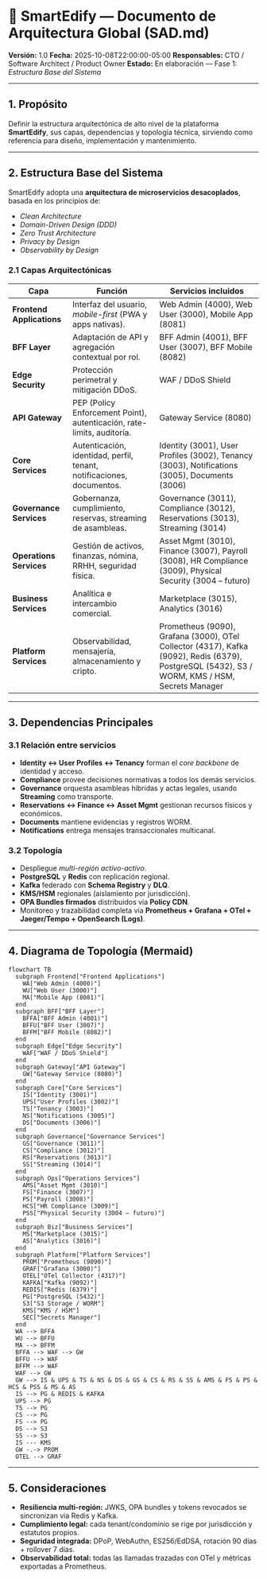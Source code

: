 # 🧱 **SmartEdify — Documento de Arquitectura Global (SAD.md)**

**Versión:** 1.0
**Fecha:** 2025-10-08T22:00:00-05:00
**Responsables:** CTO / Software Architect / Product Owner
**Estado:** En elaboración — Fase 1: *Estructura Base del Sistema*

---

## **1. Propósito**

Definir la estructura arquitectónica de alto nivel de la plataforma **SmartEdify**, sus capas, dependencias y topología técnica, sirviendo como referencia para diseño, implementación y mantenimiento.

---

## **2. Estructura Base del Sistema**

SmartEdify adopta una **arquitectura de microservicios desacoplados**, basada en los principios de:

* *Clean Architecture*
* *Domain-Driven Design (DDD)*
* *Zero Trust Architecture*
* *Privacy by Design*
* *Observability by Design*

### **2.1 Capas Arquitectónicas**

| Capa                      | Función                                                                | Servicios incluidos                                                                                                                            |
| ------------------------- | ---------------------------------------------------------------------- | ---------------------------------------------------------------------------------------------------------------------------------------------- |
| **Frontend Applications** | Interfaz del usuario, *mobile-first* (PWA y apps nativas).             | Web Admin (4000), Web User (3000), Mobile App (8081)                                                                                           |
| **BFF Layer**             | Adaptación de API y agregación contextual por rol.                     | BFF Admin (4001), BFF User (3007), BFF Mobile (8082)                                                                                           |
| **Edge Security**         | Protección perimetral y mitigación DDoS.                               | WAF / DDoS Shield                                                                                                                              |
| **API Gateway**           | PEP (Policy Enforcement Point), autenticación, rate-limits, auditoría. | Gateway Service (8080)                                                                                                                         |
| **Core Services**         | Autenticación, identidad, perfil, tenant, notificaciones, documentos.  | Identity (3001), User Profiles (3002), Tenancy (3003), Notifications (3005), Documents (3006)                                                  |
| **Governance Services**   | Gobernanza, cumplimiento, reservas, streaming de asambleas.            | Governance (3011), Compliance (3012), Reservations (3013), Streaming (3014)                                                                    |
| **Operations Services**   | Gestión de activos, finanzas, nómina, RRHH, seguridad física.          | Asset Mgmt (3010), Finance (3007), Payroll (3008), HR Compliance (3009), Physical Security (3004 – futuro)                                     |
| **Business Services**     | Analítica e intercambio comercial.                                     | Marketplace (3015), Analytics (3016)                                                                                                           |
| **Platform Services**     | Observabilidad, mensajería, almacenamiento y cripto.                   | Prometheus (9090), Grafana (3000), OTel Collector (4317), Kafka (9092), Redis (6379), PostgreSQL (5432), S3 / WORM, KMS / HSM, Secrets Manager |

---

## **3. Dependencias Principales**

### **3.1 Relación entre servicios**

* **Identity ↔ User Profiles ↔ Tenancy** forman el *core backbone* de identidad y acceso.
* **Compliance** provee decisiones normativas a todos los demás servicios.
* **Governance** orquesta asambleas híbridas y actas legales, usando **Streaming** como transporte.
* **Reservations ↔ Finance ↔ Asset Mgmt** gestionan recursos físicos y económicos.
* **Documents** mantiene evidencias y registros WORM.
* **Notifications** entrega mensajes transaccionales multicanal.

### **3.2 Topología**

* Despliegue *multi-región activo-activo*.
* **PostgreSQL** y **Redis** con replicación regional.
* **Kafka** federado con **Schema Registry** y **DLQ**.
* **KMS/HSM** regionales (aislamiento por jurisdicción).
* **OPA Bundles firmados** distribuidos vía **Policy CDN**.
* Monitoreo y trazabilidad completa via **Prometheus + Grafana + OTel + Jaeger/Tempo + OpenSearch (Logs)**.

---

## **4. Diagrama de Topología (Mermaid)**

```mermaid
flowchart TB
  subgraph Frontend["Frontend Applications"]
    WA["Web Admin (4000)"]
    WU["Web User (3000)"]
    MA["Mobile App (8081)"]
  end
  subgraph BFF["BFF Layer"]
    BFFA["BFF Admin (4001)"]
    BFFU["BFF User (3007)"]
    BFFM["BFF Mobile (8082)"]
  end
  subgraph Edge["Edge Security"]
    WAF["WAF / DDoS Shield"]
  end
  subgraph Gateway["API Gateway"]
    GW["Gateway Service (8080)"]
  end
  subgraph Core["Core Services"]
    IS["Identity (3001)"]
    UPS["User Profiles (3002)"]
    TS["Tenancy (3003)"]
    NS["Notifications (3005)"]
    DS["Documents (3006)"]
  end
  subgraph Governance["Governance Services"]
    GS["Governance (3011)"]
    CS["Compliance (3012)"]
    RS["Reservations (3013)"]
    SS["Streaming (3014)"]
  end
  subgraph Ops["Operations Services"]
    AMS["Asset Mgmt (3010)"]
    FS["Finance (3007)"]
    PS["Payroll (3008)"]
    HCS["HR Compliance (3009)"]
    PSS["Physical Security (3004 – futuro)"]
  end
  subgraph Biz["Business Services"]
    MS["Marketplace (3015)"]
    AS["Analytics (3016)"]
  end
  subgraph Platform["Platform Services"]
    PROM["Prometheus (9090)"]
    GRAF["Grafana (3000)"]
    OTEL["OTel Collector (4317)"]
    KAFKA["Kafka (9092)"]
    REDIS["Redis (6379)"]
    PG["PostgreSQL (5432)"]
    S3["S3 Storage / WORM"]
    KMS["KMS / HSM"]
    SEC["Secrets Manager"]
  end
  WA --> BFFA
  WU --> BFFU
  MA --> BFFM
  BFFA --> WAF --> GW
  BFFU --> WAF
  BFFM --> WAF
  WAF --> GW
  GW --> IS & UPS & TS & NS & DS & GS & CS & RS & SS & AMS & FS & PS & HCS & PSS & MS & AS
  IS --> PG & REDIS & KAFKA
  UPS --> PG
  TS --> PG
  CS --> PG
  FS --> PG
  DS --> S3
  SS --> S3
  IS --- KMS
  GW -.-> PROM
  OTEL --> GRAF
```

---

## **5. Consideraciones**

* **Resiliencia multi-región:** JWKS, OPA bundles y tokens revocados se sincronizan via Redis y Kafka.
* **Cumplimiento legal:** cada tenant/condominio se rige por jurisdicción y estatutos propios.
* **Seguridad integrada:** DPoP, WebAuthn, ES256/EdDSA, rotación 90 días + rollover 7 días.
* **Observabilidad total:** todas las llamadas trazadas con OTel y métricas exportadas a Prometheus.

